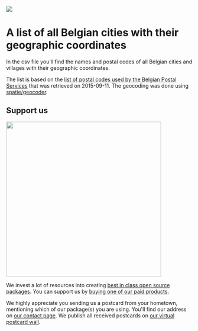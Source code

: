 
[<img src="https://github-ads.s3.eu-central-1.amazonaws.com/support-ukraine.svg?t=1" />](https://supportukrainenow.org)

# A list of all Belgian cities with their geographic coordinates 
In the csv file you'll find the names and postal codes of all Belgian cities and villages with their geographic coordinates.

The list is based on the [list of postal codes used by the Belgian Postal Services](http://www.bpost.be/site/nl/residential/customerservice/search/postal_codes.html) that was retrieved on 2015-09-11. The geocoding was done using [spatie/geocoder](https://github.com/spatie/geocoder).

## Support us

[<img src="https://github-ads.s3.eu-central-1.amazonaws.com/belgian-cities-geocoded.jpg?t=1" width="419px" />](https://spatie.be/github-ad-click/belgian-cities-geocoded)

We invest a lot of resources into creating [best in class open source packages](https://spatie.be/open-source). You can support us by [buying one of our paid products](https://spatie.be/open-source/support-us).

We highly appreciate you sending us a postcard from your hometown, mentioning which of our package(s) you are using. You'll find our address on [our contact page](https://spatie.be/about-us). We publish all received postcards on [our virtual postcard wall](https://spatie.be/open-source/postcards).
